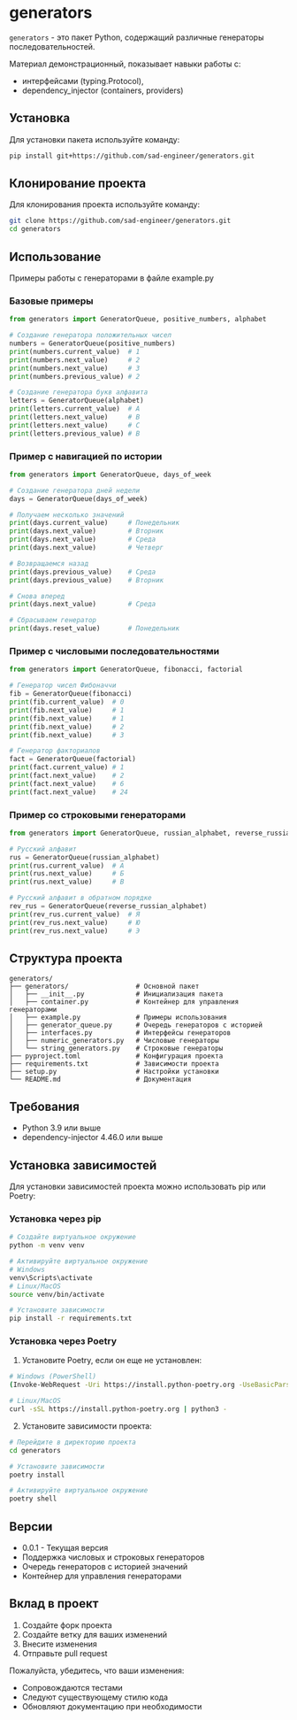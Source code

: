 # generators

`generators` - это пакет Python, содержащий различные генераторы последовательностей.

Материал демонстрационный, показывает навыки работы с:
- интерфейсами (typing.Protocol),
- dependency_injector (containers, providers)

## Установка

Для установки пакета используйте команду:

```sh
pip install git+https://github.com/sad-engineer/generators.git
```

## Клонирование проекта

Для клонирования проекта используйте команду:

```sh
git clone https://github.com/sad-engineer/generators.git
cd generators
```

## Использование
Примеры работы с генераторами в файле example.py

### Базовые примеры

```python
from generators import GeneratorQueue, positive_numbers, alphabet

# Создание генератора положительных чисел
numbers = GeneratorQueue(positive_numbers)
print(numbers.current_value)  # 1
print(numbers.next_value)     # 2
print(numbers.next_value)     # 3
print(numbers.previous_value) # 2

# Создание генератора букв алфавита
letters = GeneratorQueue(alphabet)
print(letters.current_value)  # A
print(letters.next_value)     # B
print(letters.next_value)     # C
print(letters.previous_value) # B
```

### Пример с навигацией по истории

```python
from generators import GeneratorQueue, days_of_week

# Создание генератора дней недели
days = GeneratorQueue(days_of_week)

# Получаем несколько значений
print(days.current_value)     # Понедельник
print(days.next_value)        # Вторник
print(days.next_value)        # Среда
print(days.next_value)        # Четверг

# Возвращаемся назад
print(days.previous_value)    # Среда
print(days.previous_value)    # Вторник

# Снова вперед
print(days.next_value)        # Среда

# Сбрасываем генератор
print(days.reset_value)       # Понедельник
```

### Пример с числовыми последовательностями

```python
from generators import GeneratorQueue, fibonacci, factorial

# Генератор чисел Фибоначчи
fib = GeneratorQueue(fibonacci)
print(fib.current_value)  # 0
print(fib.next_value)     # 1
print(fib.next_value)     # 1
print(fib.next_value)     # 2
print(fib.next_value)     # 3

# Генератор факториалов
fact = GeneratorQueue(factorial)
print(fact.current_value) # 1
print(fact.next_value)    # 2
print(fact.next_value)    # 6
print(fact.next_value)    # 24
```

### Пример со строковыми генераторами

```python
from generators import GeneratorQueue, russian_alphabet, reverse_russian_alphabet

# Русский алфавит
rus = GeneratorQueue(russian_alphabet)
print(rus.current_value)  # А
print(rus.next_value)     # Б
print(rus.next_value)     # В

# Русский алфавит в обратном порядке
rev_rus = GeneratorQueue(reverse_russian_alphabet)
print(rev_rus.current_value)  # Я
print(rev_rus.next_value)     # Ю
print(rev_rus.next_value)     # Э
```

## Структура проекта
```
generators/
├── generators/                 # Основной пакет
│   ├── __init__.py             # Инициализация пакета
│   ├── container.py            # Контейнер для управления генераторами
│   ├── example.py              # Примеры использования
│   ├── generator_queue.py      # Очередь генераторов с историей
│   ├── interfaces.py           # Интерфейсы генераторов
│   ├── numeric_generators.py   # Числовые генераторы
│   └── string_generators.py    # Строковые генераторы
├── pyproject.toml              # Конфигурация проекта
├── requirements.txt            # Зависимости проекта
├── setup.py                    # Настройки установки
└── README.md                   # Документация
```

## Требования

- Python 3.9 или выше
- dependency-injector 4.46.0 или выше

## Установка зависимостей

Для установки зависимостей проекта можно использовать pip или Poetry:

### Установка через pip

```sh
# Создайте виртуальное окружение
python -m venv venv

# Активируйте виртуальное окружение
# Windows
venv\Scripts\activate
# Linux/MacOS
source venv/bin/activate

# Установите зависимости
pip install -r requirements.txt
```

### Установка через Poetry

1. Установите Poetry, если он еще не установлен:
```sh
# Windows (PowerShell)
(Invoke-WebRequest -Uri https://install.python-poetry.org -UseBasicParsing).Content | python -

# Linux/MacOS
curl -sSL https://install.python-poetry.org | python3 -
```

2. Установите зависимости проекта:
```sh
# Перейдите в директорию проекта
cd generators

# Установите зависимости
poetry install

# Активируйте виртуальное окружение
poetry shell
```

## Версии

- 0.0.1 - Текущая версия
- Поддержка числовых и строковых генераторов
- Очередь генераторов с историей значений
- Контейнер для управления генераторами

## Вклад в проект

1. Создайте форк проекта
2. Создайте ветку для ваших изменений
3. Внесите изменения
4. Отправьте pull request

Пожалуйста, убедитесь, что ваши изменения:
- Сопровождаются тестами
- Следуют существующему стилю кода
- Обновляют документацию при необходимости
